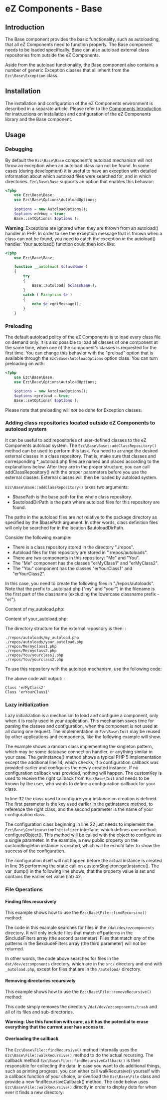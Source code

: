 eZ Components - Base
====================

Introduction
------------

The Base component provides the basic functionality, such as
autoloading, that all eZ Components need to function properly. The Base
component needs to be loaded specifically. Base can also autoload
external class repositories from outside the eZ Components.

Aside from the autoload functionality, the Base component also contains
a number of generic Exception classes that all inherit from the
`Ezc\Base\Exception` class.

Installation
------------

The installation and configuration of the eZ Components environment is
described in a separate article. Please refer to the [Components
Introduction](http://zetacomponents.org/documentation/install.html) for
instructions on installation and configuration of the eZ Components
library and the Base component.

Usage
-----

### Debugging

By default the `Ezc\Base\Base` component's autoload mechanism will not throw an
exception when an autoload class can not be found. In some cases (during
development) it is useful to have an exception with detailed information
about which autoload files were searched for, and in which directories.
`Ezc\Base\Base` supports an option that enables this behavior:

```php
<?php
    use Ezc\Base\Base;
    use Ezc\Base\Options\AutoloadOptions;
    
    $options = new AutoloadOptions();
    $options->debug = true;
    Base::setOptions( $options );
```

**Warning**: Exceptions are ignored when they are thrown from an
autoload() handler in PHP. In order to see the exception message that is
thrown when a class can not be found, you need to catch the exception
*in* the autoload() handler. Your autoload() function could then look
like:

```php
<?php
    use Ezc\Base\Base;

    function __autoload( $className )
    {
        try
        {
            Base::autoload( $className );
        }
        catch ( Exception $e )
        {
            echo $e->getMessage();
        }
    }
```

### Preloading

The default autoload policy of the eZ Components is to load every class
file on demand only. It is also possible to load all classes of one
component at the same time, when one of the component's classes is
requested for the first time. You can change this behavior with the
"preload" option that is available through the `Ezc\Base\AutoloadOptions`
option class. You can turn preloading on with:

```php
<?php
    use Ezc\Base\Base;
    use Ezc\Base\Options\AutoloadOptions;

    $options = new AutoloadOptions();
    $options->preload = true;
    Base::setOptions( $options );
```

Please note that preloading will *not* be done for Exception classes.

### Adding class repositories located outside eZ Components to autoload system

It can be useful to add repositories of user-defined classes to the eZ
Components autoload system. The `Ezc\Base\Base::addClassRepository()` method can
be used to perform this task. You need to arrange the desired external
classes in a class repository. That is, make sure that classes and
corresponding \*\_autoload.php files are named and placed according to
the explanations below. After they are in the proper structure, you can
call addClassRepository() with the proper parameters before you use the
external classes. External classes will then be loaded by autoload
system.

`Ezc\Base\Base::addClassRepository()` takes two arguments:

-   \$basePath is the base path for the whole class repository.
-   \$autoloadDirPath is the path where autoload files for this
    repository are found.

The paths in the autoload files are *not* relative to the package
directory as specified by the \$basePath argument. In other words, class
definition files will only be searched for in the location
\$autoloadDirPath.

Consider the following example:

-   There is a class repository stored in the directory "./repos".
-   Autoload files for this repository are stored in
    "./repos/autoloads".
-   There are two components in this repository: "Me" and "You".
-   The "Me" component has the classes "erMyClass1" and "erMyClass2".
-   The "You" component has the classes "erYourClass1" and
    "erYourClass2".

In this case, you need to create the following files in
"./repos/autoloads". Note that the prefix to \_autoload.php ("my" and
"your") in the filename is the first part of the classname (excluding
the lowercase classname prefix - "er").

Content of my\_autoload.php:

Content of your\_autoload.php:

The directory structure for the external repository is then: :

    ./repos/autoloads/my_autoload.php
    ./repos/autoloads/your_autoload.php
    ./repos/Me/myclass1.php
    ./repos/Me/myclass2.php
    ./repos/You/yourclass1.php
    ./repos/You/yourclass2.php

To use this repository with the autoload mechanism, use the following
code:

The above code will output: :

    Class 'erMyClass2'
    Class 'erYourClass1'

### Lazy initialization

Lazy initialization is a mechanism to load and configure a component,
only when it is really used in your application. This mechanism saves
time for parsing the classes and configuration, when the component is
not used at all during one request. The implementation in `Ezc\Base\Init`
may be reused by other applications and components, like the following
example will show.

The example shows a random class implementing the singleton pattern,
which may be some database connection handler, or anything similar in
your case. The getInstance() method shows a typical PHP 5 implementation
except the additional line 14, which checks, if a configuration callback
was provided earlier and configures the newly created instance. If no
configuration callback was provided, nothing will happen. The customKey
is used to receive the right callback from `Ezc\Base\Init` and needs to be
known by the user, who wants to define a configuration callback for your
class.

In line 32 the class used to configure your instance on creation is
defined. The first parameter is the key used earlier in the getInstance
method, to reference the right class, and the second parameter is the
name of your configuration class.

The configuration class beginning in line 22 just needs to implement the
`Ezc\Base\ConfigurationInitializer` interface, which defines one method:
configureObject(). This method will be called with the object to
configure as a single parameter. In the example, a new public property
on the customSingleton instance is created, which will be echo'd later
to show the success of the configuration.

The configuration itself will not happen before the actual instance is
created in line 35 performing the static call on
customSingleton::getInstance(). The var\_dump() in the following line
shows, that the property value is set and contains the earlier set value
(int) 42.

### File Operations

#### Finding files recursively

This example shows how to use the `Ezc\Base\File::findRecursive()` method:

The code in this example searches for files in the
`/dat/dev/ezcomponents` directory. It will only include files that match
*all* patterns in the \$includeFilters array (the second parameter).
Files that match *any* of the patterns in the \$excludeFilters array
(the third parameter) will not be returned.

In other words, the code above searches for files in the
`dat/dev/ezcomponents` directory, which are in the `src/` directory and
end with `_autoload.php`, except for files that are in the `/autoload/`
directory.

#### Removing directories recursively

This example shows how to use the `Ezc\Base\File::removeRecursive()` method:

This code simply removes the directory `/dat/dev/ezcomponents/trash` and
all of its files and sub-directories.

**Warning: Use this function with care, as it has the potential to erase
everything that the current user has access to.**

#### Overloading the callback

The `Ezc\Base\File::findRecursive()` method internally uses the
`Ezc\Base\File::walkRecursive()` method to do the actual recursing. The
callback method `Ezc\Base\File::findRecursiveCallback()` is then responsible
for collecting the data. In case you want to do additional things, such
as printing progress, you can either call walkRecursive() yourself with
a callback function of your choice, or overload the `Ezc\Base\File` class
and provide a new findRecursiveCallback() method. The code below uses
`Ezc\Base\File::walkRecursive()` directly in order to display dots for when
ever it finds a new directory:

##### 
